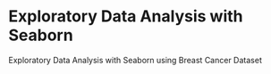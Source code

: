 # Exploratory Data Analysis with Seaborn
 Exploratory Data Analysis with Seaborn using Breast Cancer Dataset
